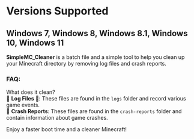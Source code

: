 # Versions Supported
## Windows 7, Windows 8, Windows 8.1, Windows 10, Windows 11

**SimpleMC_Cleaner** is a batch file and a simple tool to help you clean up your Minecraft directory by removing log files and crash reports.

### FAQ:
What does it clean?  
🚮 **Log Files** 📄: These files are found in the `logs` folder and record various game events.  
🚫 **Crash Reports**: These files are found in the `crash-reports` folder and contain information about game crashes.

Enjoy a faster boot time and a cleaner Minecraft!

